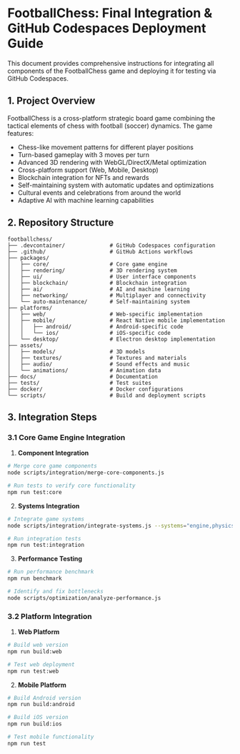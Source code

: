 # FootballChess: Final Integration & GitHub Codespaces Deployment Guide

This document provides comprehensive instructions for integrating all components of the FootballChess game and deploying it for testing via GitHub Codespaces.

## 1. Project Overview

FootballChess is a cross-platform strategic board game combining the tactical elements of chess with football (soccer) dynamics. The game features:

- Chess-like movement patterns for different player positions
- Turn-based gameplay with 3 moves per turn
- Advanced 3D rendering with WebGL/DirectX/Metal optimization
- Cross-platform support (Web, Mobile, Desktop)
- Blockchain integration for NFTs and rewards
- Self-maintaining system with automatic updates and optimizations
- Cultural events and celebrations from around the world
- Adaptive AI with machine learning capabilities

## 2. Repository Structure

```
footballchess/
├── .devcontainer/              # GitHub Codespaces configuration
├── .github/                    # GitHub Actions workflows
├── packages/
│   ├── core/                   # Core game engine
│   ├── rendering/              # 3D rendering system
│   ├── ui/                     # User interface components
│   ├── blockchain/             # Blockchain integration
│   ├── ai/                     # AI and machine learning
│   ├── networking/             # Multiplayer and connectivity
│   └── auto-maintenance/       # Self-maintaining system
├── platforms/
│   ├── web/                    # Web-specific implementation
│   ├── mobile/                 # React Native mobile implementation
│   │   ├── android/            # Android-specific code
│   │   └── ios/                # iOS-specific code
│   └── desktop/                # Electron desktop implementation
├── assets/
│   ├── models/                 # 3D models
│   ├── textures/               # Textures and materials
│   ├── audio/                  # Sound effects and music
│   └── animations/             # Animation data
├── docs/                       # Documentation
├── tests/                      # Test suites
├── docker/                     # Docker configurations
└── scripts/                    # Build and deployment scripts
```

## 3. Integration Steps

### 3.1 Core Game Engine Integration

1. **Component Integration**

```bash
# Merge core game components
node scripts/integration/merge-core-components.js

# Run tests to verify core functionality
npm run test:core
```

2. **Systems Integration**

```bash
# Integrate game systems
node scripts/integration/integrate-systems.js --systems="engine,physics,ai,events,social"

# Run integration tests
npm run test:integration
```

3. **Performance Testing**

```bash
# Run performance benchmark
npm run benchmark

# Identify and fix bottlenecks
node scripts/optimization/analyze-performance.js
```

### 3.2 Platform Integration

1. **Web Platform**

```bash
# Build web version
npm run build:web

# Test web deployment
npm run test:web
```

2. **Mobile Platform**

```bash
# Build Android version
npm run build:android

# Build iOS version
npm run build:ios

# Test mobile functionality
npm run test